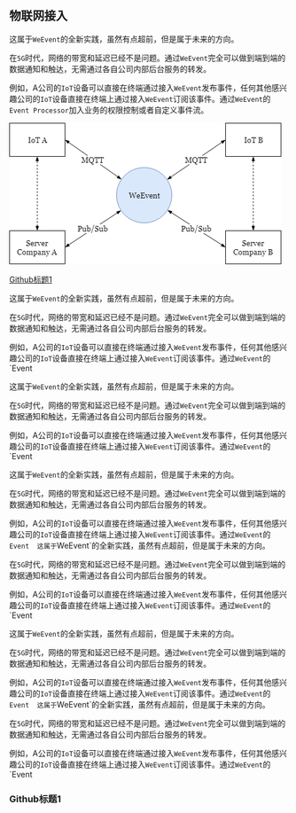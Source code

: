 ## 物联网接入
这属于`WeEvent`的全新实践，虽然有点超前，但是属于未来的方向。

在`5G`时代，网络的带宽和延迟已经不是问题。通过`WeEvent`完全可以做到端到端的数据通知和触达，无需通过各自公司内部后台服务的转发。

例如，A公司的`IoT`设备可以直接在终端通过接入`WeEvent`发布事件，任何其他感兴趣公司的`IoT`设备直接在终端上通过接入`WeEvent`订阅该事件。通过`WeEvent`的`Event Processor`加入业务的权限控制或者自定义事件流。

![IoTScarino.png](../image/IoTScarino.png)



[Github标题1](#github标题1)

这属于`WeEvent`的全新实践，虽然有点超前，但是属于未来的方向。

在`5G`时代，网络的带宽和延迟已经不是问题。通过`WeEvent`完全可以做到端到端的数据通知和触达，无需通过各自公司内部后台服务的转发。

例如，A公司的`IoT`设备可以直接在终端通过接入`WeEvent`发布事件，任何其他感兴趣公司的`IoT`设备直接在终端上通过接入`WeEvent`订阅该事件。通过`WeEvent`的`Event 

这属于`WeEvent`的全新实践，虽然有点超前，但是属于未来的方向。

在`5G`时代，网络的带宽和延迟已经不是问题。通过`WeEvent`完全可以做到端到端的数据通知和触达，无需通过各自公司内部后台服务的转发。

例如，A公司的`IoT`设备可以直接在终端通过接入`WeEvent`发布事件，任何其他感兴趣公司的`IoT`设备直接在终端上通过接入`WeEvent`订阅该事件。通过`WeEvent`的`Event 


这属于`WeEvent`的全新实践，虽然有点超前，但是属于未来的方向。

在`5G`时代，网络的带宽和延迟已经不是问题。通过`WeEvent`完全可以做到端到端的数据通知和触达，无需通过各自公司内部后台服务的转发。

例如，A公司的`IoT`设备可以直接在终端通过接入`WeEvent`发布事件，任何其他感兴趣公司的`IoT`设备直接在终端上通过接入`WeEvent`订阅该事件。通过`WeEvent`的`Event 
这属于`WeEvent`的全新实践，虽然有点超前，但是属于未来的方向。

在`5G`时代，网络的带宽和延迟已经不是问题。通过`WeEvent`完全可以做到端到端的数据通知和触达，无需通过各自公司内部后台服务的转发。

例如，A公司的`IoT`设备可以直接在终端通过接入`WeEvent`发布事件，任何其他感兴趣公司的`IoT`设备直接在终端上通过接入`WeEvent`订阅该事件。通过`WeEvent`的`Event 

这属于`WeEvent`的全新实践，虽然有点超前，但是属于未来的方向。

在`5G`时代，网络的带宽和延迟已经不是问题。通过`WeEvent`完全可以做到端到端的数据通知和触达，无需通过各自公司内部后台服务的转发。

例如，A公司的`IoT`设备可以直接在终端通过接入`WeEvent`发布事件，任何其他感兴趣公司的`IoT`设备直接在终端上通过接入`WeEvent`订阅该事件。通过`WeEvent`的`Event 
这属于`WeEvent`的全新实践，虽然有点超前，但是属于未来的方向。

在`5G`时代，网络的带宽和延迟已经不是问题。通过`WeEvent`完全可以做到端到端的数据通知和触达，无需通过各自公司内部后台服务的转发。

例如，A公司的`IoT`设备可以直接在终端通过接入`WeEvent`发布事件，任何其他感兴趣公司的`IoT`设备直接在终端上通过接入`WeEvent`订阅该事件。通过`WeEvent`的`Event 
### Github标题1